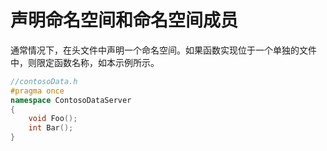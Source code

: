 # 声明命名空间和命名空间成员

通常情况下，在头文件中声明一个命名空间。如果函数实现位于一个单独的文件中，则限定函数名称，如本示例所示。

```cpp
//contosoData.h
#pragma once
namespace ContosoDataServer
{
    void Foo();
    int Bar();
}
```
